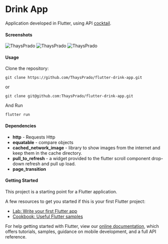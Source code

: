 # Drink App

Application developed in Flutter, using API [cocktail](https://www.thecocktaildb.com/api.php "cocktail").

#### Screenshots

![ThaysPrado](https://i.imgur.com/PaXAQORh.jpg)
![ThaysPrado](https://i.imgur.com/iuloX33h.jpg)
![ThaysPrado](https://i.imgur.com/UXW0YS2h.jpg)

#### Usage

Clone the repository:

```shell
git clone https://github.com/ThaysPrado/flutter-drink-app.git
```
or

```shell
git clone git@github.com:ThaysPrado/flutter-drink-app.git
```

And Run

```
flutter run
```

#### Dependencies

- **http** - Requests Http
- **equatable** - compare objects
- **cached_network_image** - library to show images from the internet and keep them in the cache directory.
- **pull_to_refresh** - a widget provided to the flutter scroll component drop-down refresh and pull up load.
- **page_transition**

#### Getting Started

This project is a starting point for a Flutter application.

A few resources to get you started if this is your first Flutter project:

- [Lab: Write your first Flutter app](https://flutter.dev/docs/get-started/codelab)
- [Cookbook: Useful Flutter samples](https://flutter.dev/docs/cookbook)

For help getting started with Flutter, view our
[online documentation](https://flutter.dev/docs), which offers tutorials,
samples, guidance on mobile development, and a full API reference.

